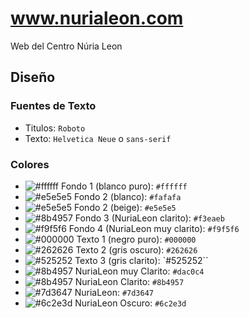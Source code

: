 # www.nurialeon.com

Web del Centro Núria Leon

## Diseño

### Fuentes de Texto

- Titulos: `Roboto`
- Texto: `Helvetica Neue` o `sans-serif`

### Colores

- ![#ffffff](https://placehold.co/30x30/ffffff/ffffff.png) Fondo 1 (blanco puro): `#ffffff`
- ![#e5e5e5](https://placehold.co/30x30/fafafa/fafafa.png) Fondo 2 (blanco): `#fafafa`
- ![#e5e5e5](https://placehold.co/30x30/e5e5e5/e5e5e5.png) Fondo 2 (beige): `#e5e5e5`
- ![#8b4957](https://placehold.co/30x30/f3eaeb/f3eaeb.png) Fondo 3 (NuriaLeon clarito): `#f3eaeb`
- ![#f9f5f6](https://placehold.co/30x30/f9f5f6/f9f5f6.png) Fondo 4 (NuriaLeon muy clarito): `#f9f5f6`
- ![#000000](https://placehold.co/30x30/000000/000000.png) Texto 1 (negro puro): `#000000`
- ![#262626](https://placehold.co/30x30/262626/262626.png) Texto 2 (gris oscuro): `#262626`
- ![#525252](https://placehold.co/30x30/525252/525252.png) Texto 3 (gris clarito): `#525252``
- ![#8b4957](https://placehold.co/30x30/dac0c4/dac0c4.png) NuriaLeon muy Clarito: `#dac0c4`
- ![#8b4957](https://placehold.co/30x30/8b4957/8b4957.png) NuriaLeon Clarito: `#8b4957`
- ![#7d3647](https://placehold.co/30x30/7d3647/7d3647.png) NuriaLeon: `#7d3647`
- ![#6c2e3d](https://placehold.co/30x30/6c2e3d/6c2e3d.png) NuriaLeon Oscuro: `#6c2e3d`
